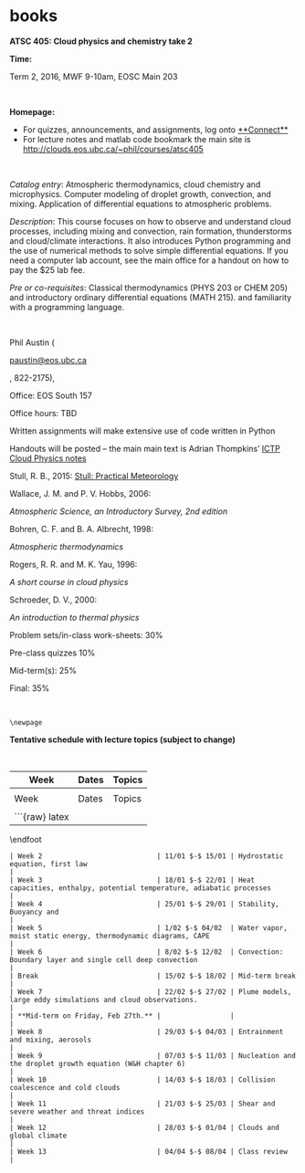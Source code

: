 # books

**ATSC 405: Cloud physics and chemistry take 2**

**Time:**

 Term 2, 2016, MWF 9-10am, EOSC Main 203

$~$

**Homepage:**

- For quizzes, announcements, and assignments, log onto
  [\*\*Connect\*\*](http://elearning.ubc.ca/connect/)
- For lecture notes and matlab code bookmark the main site is
  <http://clouds.eos.ubc.ca/~phil/courses/atsc405>

$~$

*Catalog entry*: Atmospheric thermodynamics, cloud chemistry and
microphysics. Computer modeling of droplet growth, convection, and
mixing. Application of differential equations to atmospheric problems.

*Description*: This course focuses on how to observe and understand
cloud processes, including mixing and convection, rain formation,
thunderstorms and cloud/climate interactions. It also introduces Python
programming and the use of numerical methods to solve simple
differential equations. If you need a computer lab account, see the main
office for a handout on how to pay the \$25 lab fee.

*Pre or co-requisites*: Classical thermodynamics (PHYS 203 or CHEM 205)
and introductory ordinary differential equations (MATH 215). and
familiarity with a programming language.

$~$

Phil Austin (

[paustin@eos.ubc.ca](mailto:paustin@eos.ubc.ca)

, 822-2175),

Office: EOS South 157

Office hours: TBD

Written assignments will make extensive use of code written in Python

Handouts will be posted – the main main text is Adrian Thompkins’ [ICTP
Cloud Physics notes](http://users.ictp.it/~tompkins/diploma.html)

Stull, R. B., 2015: [Stull: Practical
Meteorology](http://www.eos.ubc.ca/books/Practical_Meteorology/)

Wallace, J. M. and P. V. Hobbs, 2006: 

*Atmospheric Science, an
Introductory Survey, 2nd edition*

Bohren, C. F. and B. A. Albrecht, 1998: 

*Atmospheric thermodynamics*

Rogers, R. R. and M. K. Yau, 1996: 

*A short course in cloud physics*

Schroeder, D. V., 2000: 

*An introduction to thermal physics*

Problem sets/in-class work-sheets: 30%

Pre-class quizzes 10%

Mid-term(s): 25%

Final: 35%

$~$

```{raw} latex
\newpage
```

**Tentative schedule with lecture topics (subject to change)**

$~$

| Week                              | Dates           | Topics                                                                                     |
| --------------------------------- | --------------- | ------------------------------------------------------------------------------------------ |
|                                   |                 |                                                                                            |
| Week                              | Dates           | Topics                                                                                     |
|                                   |                 |                                                                                            |
| ```{raw} latex
\endfoot
```Week 1 | 04/01 $-$ 08/01 | Introduction, course outline, equation of state, virtual temperature(W&H Chapters 1 and 3) |
| Week 2                            | 11/01 $-$ 15/01 | Hydrostatic equation, first law                                                            |
| Week 3                            | 18/01 $-$ 22/01 | Heat capacities, enthalpy, potential temperature, adiabatic processes                      |
| Week 4                            | 25/01 $-$ 29/01 | Stability, Buoyancy and                                                                    |
| Week 5                            | 1/02 $-$ 04/02  | Water vapor, moist static energy, thermodynamic diagrams, CAPE                             |
| Week 6                            | 8/02 $-$ 12/02  | Convection: Boundary layer and single cell deep convection                                 |
| Break                             | 15/02 $-$ 18/02 | Mid-term break                                                                             |
| Week 7                            | 22/02 $-$ 27/02 | Plume models, large eddy simulations and cloud observations.                               |
| **Mid-term on Friday, Feb 27th.** |                 |                                                                                            |
| Week 8                            | 29/03 $-$ 04/03 | Entrainment and mixing, aerosols                                                           |
| Week 9                            | 07/03 $-$ 11/03 | Nucleation and the droplet growth equation (W&H chapter 6)                                 |
| Week 10                           | 14/03 $-$ 18/03 | Collision coalescence and cold clouds                                                      |
| Week 11                           | 21/03 $-$ 25/03 | Shear and severe weather and threat indices                                                |
| Week 12                           | 28/03 $-$ 01/04 | Clouds and global climate                                                                  |
| Week 13                           | 04/04 $-$ 08/04 | Class review                                                                               |
